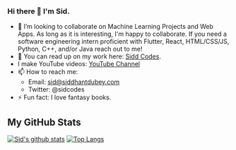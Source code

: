 ### Hi there 👋 I'm Sid.

- 👯 I’m looking to collaborate on Machine Learning Projects and Web Apps. As long as it is interesting, I'm happy to collaborate. If you need a software engineering intern proficient with Flutter, React, HTML/CSS/JS, Python, C++, and/or Java reach out to me!
- 💬 You can read up on my work here: [Sidd Codes](https://www.siddcodes.com/).
- I make YouTube videos: [YouTube Channel](https://www.youtube.com/channel/UC5opyqV7wblMILfowGlPPnA?view_as=subscriber)
- 📫 How to reach me:
  - Email: sid@siddhantdubey.com
  - Twitter: @sidcodes
- ⚡ Fun fact: I love fantasy books.

## My GitHub Stats

[![Sid's github stats](https://github-readme-stats.vercel.app/api?username=siddhantdubey)](https://github.com/anuraghazra/github-readme-stats)
[![Top Langs](https://github-readme-stats.vercel.app/api/top-langs/?username=siddhantdubey)](https://github.com/anuraghazra/github-readme-stats)


